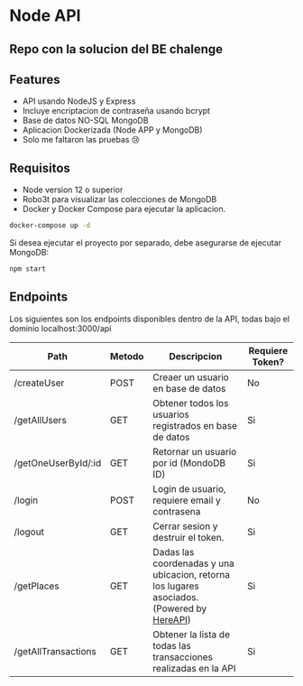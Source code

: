 # Node API
## Repo con la solucion del BE chalenge

## Features

- API usando NodeJS y Express
- Incluye encriptacion de contraseña usando bcrypt
- Base de datos NO-SQL MongoDB
- Aplicacion Dockerizada (Node APP y MongoDB)
- Solo me faltaron las pruebas 😢

## Requisitos
- Node version 12 o superior
- Robo3t para visualizar las colecciones de MongoDB
- Docker y Docker Compose para ejecutar la aplicacion.

```sh
docker-compose up -d
```

Si desea ejecutar el proyecto por separado, debe asegurarse de ejecutar MongoDB:
```sh
npm start
```

## Endpoints

Los siguientes son los endpoints disponibles dentro de la API, todas bajo el dominio localhost:3000/api

| Path | Metodo | Descripcion | Requiere Token?
| ------ | ------ | ------ | ------ |
| /createUser | POST | Creaer un usuario en base de datos | No |
| /getAllUsers | GET | Obtener todos los usuarios registrados en base de datos | Si |
| /getOneUserById/:id | GET | Retornar un usuario por id (MondoDB ID) | Si | 
| /login | POST | Login de usuario, requiere email y contrasena | No |
| /logout | GET | Cerrar sesion y destruir el token. | Si |
| /getPlaces | GET | Dadas las coordenadas y una ubicacion, retorna los lugares asociados. (Powered by [HereAPI](https://developer.here.com/)) | Si |
| /getAllTransactions | GET | Obtener la lista de todas las transacciones realizadas en la API | Si |




 
